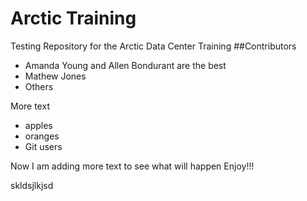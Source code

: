 # Arctic Training
Testing Repository for the Arctic Data Center Training
##Contributors
- Amanda Young and Allen Bondurant are the best
- Mathew Jones
- Others

More text

* apples
* oranges
* Git users


Now I am adding more text to see what will happen
Enjoy!!!


skldsjlkjsd